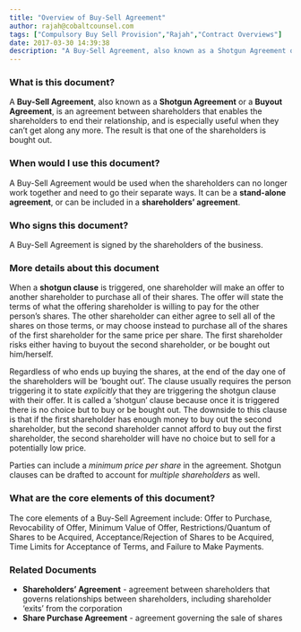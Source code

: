 ```yaml
---
title: "Overview of Buy-Sell Agreement"
author: rajah@cobaltcounsel.com
tags: ["Compulsory Buy Sell Provision","Rajah","Contract Overviews"]
date: 2017-03-30 14:39:38
description: "A Buy-Sell Agreement, also known as a Shotgun Agreement or a Buyout Agreement, is an agreement between shareholders that enables the shareholders to end their relationship, and is especially useful when they can’t get along any more."
---
```



 

### What is this document?
A **Buy-Sell Agreement**, also known as a **Shotgun Agreement** or a **Buyout Agreement**, is an agreement between shareholders that enables the shareholders to end their relationship, and is especially useful when they can’t get along any more. The result is that one of the shareholders is bought out. 

 

### When would I use this document?
A Buy-Sell Agreement would be used when the shareholders can no longer work together and need to go their separate ways. It can be a **stand-alone agreement**, or can be included in a **shareholders’ agreement**.

 

### Who signs this document?
A Buy-Sell Agreement is signed by the shareholders of the business. 

 

### More details about this document
When a **shotgun clause** is triggered, one shareholder will make an offer to another shareholder to purchase all of their shares.  The offer will state the terms of what the offering shareholder is willing to pay for the other person’s shares.  The other shareholder can either agree to sell all of the shares on those terms, or may choose instead to purchase all of the shares of the first shareholder for the same price per share.  The first shareholder risks either having to buyout the second shareholder, or be bought out him/herself. 

Regardless of who ends up buying the shares, at the end of the day one of the shareholders will be ‘bought out’. The clause usually requires the person triggering it to state *explicitly* that they are triggering the shotgun clause with their offer. It is called a ‘shotgun’ clause because once it is triggered there is no choice but to buy or be bought out. The downside to this clause is that if the first shareholder has enough money to buy out the second shareholder, but the second shareholder cannot afford to buy out the first shareholder, the second shareholder will have no choice but to sell for a potentially low price. 

Parties can include a *minimum price per share* in the agreement. Shotgun clauses can be drafted to account for *multiple shareholders* as well.

 

### What are the core elements of this document?
The core elements of a Buy-Sell Agreement include: Offer to Purchase, Revocability of Offer, Minimum Value of Offer, Restrictions/Quantum of Shares to be Acquired, Acceptance/Rejection of Shares to be Acquired, Time Limits for Acceptance of Terms, and Failure to Make Payments. 

 

### Related Documents
- **Shareholders’ Agreement** - agreement between shareholders that governs relationships between shareholders, including shareholder ‘exits’ from the corporation
- **Share Purchase Agreement** - agreement governing the sale of shares

 
